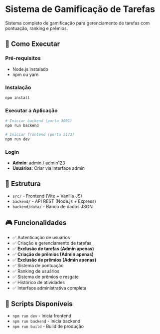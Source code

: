 # Sistema de Gamificação de Tarefas

Sistema completo de gamificação para gerenciamento de tarefas com pontuação, ranking e prêmios.

## 🚀 Como Executar

### Pré-requisitos
- Node.js instalado
- npm ou yarn

### Instalação
```bash
npm install
```

### Executar a Aplicação
```bash
# Iniciar backend (porta 3001)
npm run backend

# Iniciar frontend (porta 5173)
npm run dev
```

### Login
- **Admin**: admin / admin123
- **Usuários**: Criar via interface admin

## 📁 Estrutura
- `src/` - Frontend (Vite + Vanilla JS)
- `backend/` - API REST (Node.js + Express)
- `backend/data/` - Banco de dados JSON

## 🎮 Funcionalidades
- ✅ Autenticação de usuários
- ✅ Criação e gerenciamento de tarefas
- ✅ **Exclusão de tarefas (Admin apenas)**
- ✅ **Criação de prêmios (Admin apenas)**
- ✅ **Exclusão de prêmios (Admin apenas)**
- ✅ Sistema de pontuação
- ✅ Ranking de usuários
- ✅ Sistema de prêmios e resgate
- ✅ Histórico de atividades
- ✅ Interface administrativa completa

## 🔧 Scripts Disponíveis
- `npm run dev` - Inicia frontend
- `npm run backend` - Inicia backend
- `npm run build` - Build de produção

